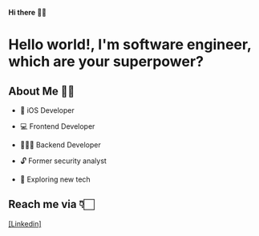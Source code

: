 **Hi there** 👋🏻

# Hello world!, I'm software engineer, which are your superpower?

## About Me 🙌🏻

* 📱  iOS Developer

* 💻  Frontend Developer

* 👨🏻‍💻  Backend Developer

* 🔓  Former security analyst

* 🤖  Exploring new tech



## Reach me via 👇🏻

[[Linkedin] ](https://www.linkedin.com/in/jdanvz/)


